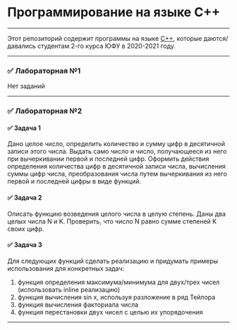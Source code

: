 # **Программирование на языке С++**
___
Этот репозиторий содержит программы на языке [C++](https://ru.wikipedia.org/wiki/C%2B%2B), которые даются/давались студентам 2-го курса ЮФУ в 2020-2021 году.
___
### ✅ Лабораторная №1


Нет заданий
___
### ✅ Лабораторная №2


#### ✅ Задача 1

Дано целое число, определить количество и сумму цифр в десятичной записи этого числа. Выдать само число и число, получающееся из него при вычеркивании первой и последней цифр. Оформить действия определения количества цифр в десятичной записи числа, вычисления суммы цифр числа, преобразования числа путем вычеркивания из него первой и последней цифры в виде функций.

#### ✅ Задача 2

Описать функцию возведения целого числа в целую степень. Даны два целых числа N и K. Проверить, что число N равно сумме степеней K своих цифр.

#### ✅ Задача 3

Для следующих функций сделать реализацию и придумать примеры использования для конкретных задач:
1. функция определения максимума/минимума для двух/трех чисел (использовать inline реализацию)
2. функция вычисления sin x, используя разложение в ряд Тейлора
3. функция вычисления факториала числа
4. функция перестановки двух чисел с целью их упорядочения
___
